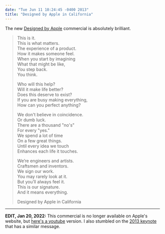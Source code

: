 ```yaml
---
date: "Tue Jun 11 10:24:45 -0400 2013"
title: "Designed by Apple in California"
---
```


The new [Designed by Apple][1] commercial is absolutely brilliant.

> This is it.  
> This is what matters.  
> The experience of a product.  
> How it makes someone feel.  
> When you start by imagining  
> What that might be like,  
> You step back.  
> You think.
>
> Who will this help?  
> Will it make life better?  
> Does this deserve to exist?  
> If you are busy making everything,  
> How can you perfect anything?  
>
> We don't believe in coincidence.  
> Or dumb luck.  
> There are a thousand "no's"  
> For every "yes."  
> We spend a lot of time  
> On a few great things.  
> Until every idea we touch  
> Enhances each life it touches.
>
> We’re engineers and artists.  
> Craftsmen and inventors.  
> We sign our work.  
> You may rarely look at it.  
> But you’ll always feel it.  
> This is our signature.  
> And it means everything.  
>
> Designed by Apple in California

---

**EDIT, Jan 20, 2022:** This commercial is no longer available on Apple's
website, but [here's a youtube][1] version. I also stumbled on the [2013
keynote][2] that has a similar message.

<!-- Formerly at: http://www.apple.com/designed-by-apple/ -->

[1]: https://www.youtube.com/watch?v=170fh2mvog0
[2]: https://www.youtube.com/watch?v=5kFc5-D4PUs

